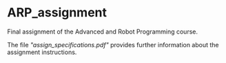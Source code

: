 # ARP_assignment
Final assignment of the Advanced and Robot Programming course.

The file *"assign_specifications.pdf"* provides further information about the assignment instructions.
